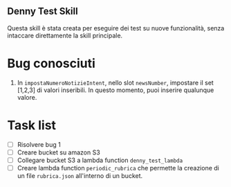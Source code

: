 ## Denny Test Skill
Questa skill è stata creata per eseguire dei test su nuove funzionalità, senza intaccare direttamente la skill principale.


# Bug conosciuti
1. In `impostaNumeroNotizieIntent`, nello slot `newsNumber`, impostare il set [1,2,3] di valori inseribili. In questo momento, puoi inserire qualunque valore.

# Task list
- [ ] Risolvere bug 1
- [ ] Creare bucket su amazon S3
- [ ] Collegare bucket S3 a lambda function `denny_test_lambda`
- [ ] Creare lambda function `periodic_rubrica` che permette la creazione di un file `rubrica.json` all'interno di un bucket.
